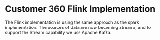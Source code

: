 # Customer 360 Flink Implementation

The Flink implementation is using the same approach as the spark implementation. The sources of data are now becoming streams, and to support the Stream capability we use Apache Kafka.
